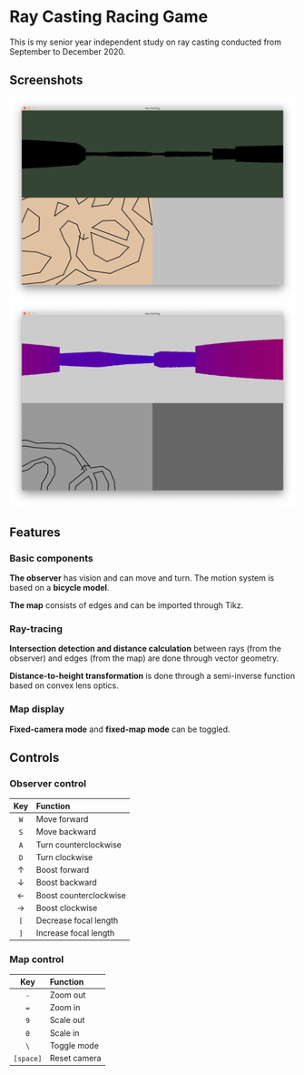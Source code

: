 # Ray Casting Racing Game

This is my senior year independent study on ray casting conducted
from September to December 2020.

## Screenshots

![Screenshot](assets/screen1.png)
![Screenshot](assets/screen2.png)

## Features

### Basic components

**The observer** has vision and can move and turn. The motion system is based on a **bicycle model**.

**The map** consists of edges and can be imported through Tikz.

### Ray-tracing

**Intersection detection and distance calculation** between rays (from the observer) and edges (from the map) are done through vector geometry.

**Distance-to-height transformation** is done through a semi-inverse function based on convex lens optics.

### Map display

**Fixed-camera mode** and **fixed-map mode** can be toggled.

## Controls

### Observer control

|Key|Function|
|:---:|:---|
|`W`|Move forward|
|`S`|Move backward|
|`A`|Turn counterclockwise|
|`D`|Turn clockwise|
|&#8593;|Boost forward|
|&#8595;|Boost backward|
|&#8592;|Boost counterclockwise|
|&#8594;|Boost clockwise|
|`[`|Decrease focal length|
|`]`|Increase focal length|

### Map control

|Key|Function|
|:---:|:---|
|`-`|Zoom out|
|`=`|Zoom in|
|`9`|Scale out|
|`0`|Scale in|
|`\`|Toggle mode|
|`[space]`|Reset camera|

